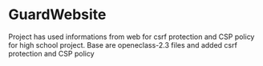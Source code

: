 # GuardWebsite
Project has used informations from web for csrf protection and CSP policy for high school project.
Base are openeclass-2.3 files and added csrf protection and CSP policy
